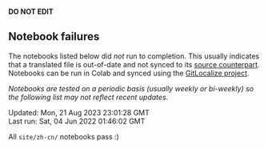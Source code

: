 __DO NOT EDIT__

## Notebook failures

The notebooks listed below did *not* run to completion. This usually indicates
that a translated file is out-of-date and not synced to its
[source counterpart](../en-snapshot/). Notebooks can be run in Colab and synced
using the [GitLocalize project](https://gitlocalize.com/tensorflow/docs-l10n).

*Notebooks are tested on a periodic basis (usually weekly or bi-weekly) so the
following list may not reflect recent updates.*

Updated: Mon, 21 Aug 2023 23:01:28 GMT<br/>
Last run: Sat, 04 Jun 2022 01:46:02 GMT

All <code>site/zh-cn/</code> notebooks pass :)

